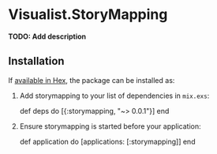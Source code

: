 # Visualist.StoryMapping

**TODO: Add description**

## Installation

If [available in Hex](https://hex.pm/docs/publish), the package can be installed as:

  1. Add storymapping to your list of dependencies in `mix.exs`:

        def deps do
          [{:storymapping, "~> 0.0.1"}]
        end

  2. Ensure storymapping is started before your application:

        def application do
          [applications: [:storymapping]]
        end

